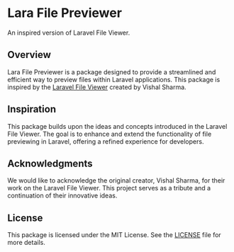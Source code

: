 # Lara File Previewer

An inspired version of Laravel File Viewer.

## Overview

Lara File Previewer is a package designed to provide a streamlined and efficient way to preview files within Laravel applications. This package is inspired by the [Laravel File Viewer](https://github.com/vish4395/laravel-file-viewer) created by Vishal Sharma.

## Inspiration

This package builds upon the ideas and concepts introduced in the Laravel File Viewer. The goal is to enhance and extend the functionality of file previewing in Laravel, offering a refined experience for developers.

## Acknowledgments

We would like to acknowledge the original creator, Vishal Sharma, for their work on the Laravel File Viewer. This project serves as a tribute and a continuation of their innovative ideas.

## License

This package is licensed under the MIT License. See the [LICENSE](LICENSE) file for more details.
